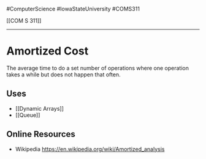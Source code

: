 #ComputerScience  #IowaStateUniversity  #COMS311 


[[COM S 311]] 

---

# Amortized Cost 

The average time to do a set number of operations where one operation takes a while but does not happen that often.

## Uses 

- [[Dynamic Arrays]]
- [[Queue]]

## Online Resources 
- Wikipedia https://en.wikipedia.org/wiki/Amortized_analysis